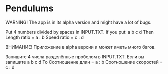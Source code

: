 # Pendulums
WARNING! The app is in its alpha version and might have a lot of bugs.

Put 4 numbers divided by spaces in INPUT.TXT.
If you put: a b c d
Then
Length ratio = a : b
Speed ratio = c : d



ВНИМАНИЕ! Приложение в alpha версии и может иметь много багов.

Запишите 4 числа разделённые пробелом в INPUT.TXT.
Если вы запишите a b c d
То
Соотношение длин = a : b
Соотношение скоростей = c : d
